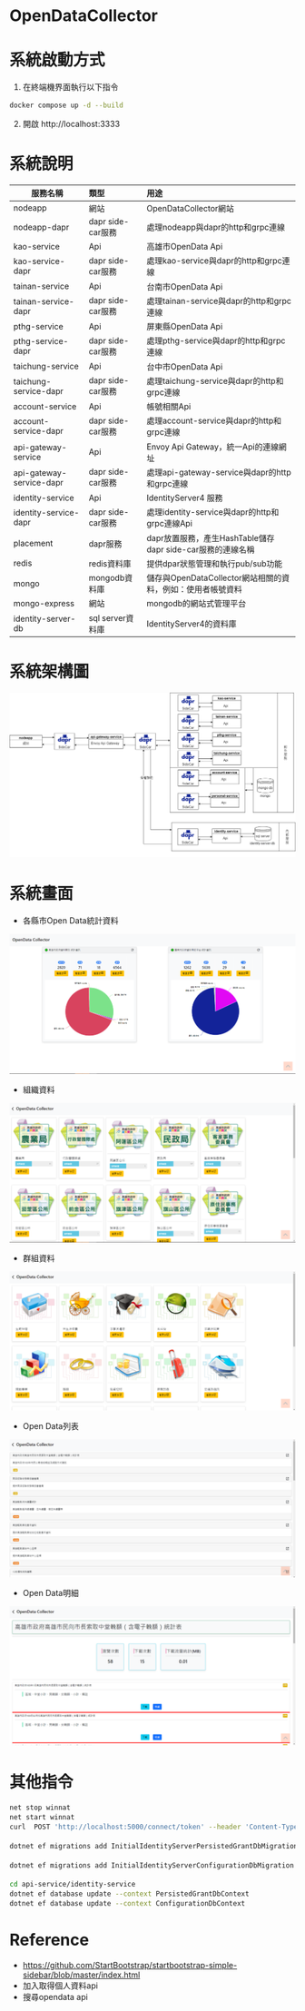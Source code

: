 # OpenDataCollector

# 系統啟動方式
1. 在終端機界面執行以下指令
```Bash
docker compose up -d --build
```
2. 開啟 http://localhost:3333

# 系統說明
| 服務名稱                 | 類型              | 用途                                                        |
| ------------------------ | :---------------- | :---------------------------------------------------------- |
| nodeapp                  | 網站              | OpenDataCollector網站                                       |
| nodeapp-dapr             | dapr side-car服務 | 處理nodeapp與dapr的http和grpc連線                           |
| kao-service              | Api               | 高雄市OpenData Api                                          |
| kao-service-dapr         | dapr side-car服務 | 處理kao-service與dapr的http和grpc連線                       |
| tainan-service           | Api               | 台南市OpenData Api                                          |
| tainan-service-dapr      | dapr side-car服務 | 處理tainan-service與dapr的http和grpc連線                    |
| pthg-service             | Api               | 屏東縣OpenData Api                                          |
| pthg-service-dapr        | dapr side-car服務 | 處理pthg-service與dapr的http和grpc連線                      |
| taichung-service         | Api               | 台中市OpenData Api                                          |
| taichung-service-dapr    | dapr side-car服務 | 處理taichung-service與dapr的http和grpc連線                  |
| account-service          | Api               | 帳號相關Api                                                 |
| account-service-dapr     | dapr side-car服務 | 處理account-service與dapr的http和grpc連線                   |
| api-gateway-service      | Api               | Envoy Api Gateway，統一Api的連線網址                        |
| api-gateway-service-dapr | dapr side-car服務 | 處理api-gateway-service與dapr的http和grpc連線               |
| identity-service         | Api               | IdentityServer4 服務                                        |
| identity-service-dapr    | dapr side-car服務 | 處理identity-service與dapr的http和grpc連線Api               |
| placement                | dapr服務          | dapr放置服務，產生HashTable儲存dapr side-car服務的連線名稱  |
| redis                    | redis資料庫       | 提供dpar狀態管理和執行pub/sub功能                           |
| mongo                    | mongodb資料庫     | 儲存與OpenDataCollector網站相關的資料，例如：使用者帳號資料 |
| mongo-express            | 網站              | mongodb的網站式管理平台                                     |
| identity-server-db       | sql server資料庫  | IdentityServer4的資料庫                                     |
# 系統架構圖

<center><img src="https://github.com/Benknightdark/OpenDataCollector/blob/main/screenshot/System2.png?raw=true" />
</center>

# 系統畫面
- 各縣市Open Data統計資料
<center><img src="https://github.com/Benknightdark/OpenDataCollector/blob/main/screenshot/1.png?raw=true" />
</center>

- 組織資料
<center><img src="https://github.com/Benknightdark/OpenDataCollector/blob/main/screenshot/2.png?raw=true" />
</center>

- 群組資料
<center><img src="https://github.com/Benknightdark/OpenDataCollector/blob/main/screenshot/3.png?raw=true" />
</center>

- Open Data列表
<center><img src="https://github.com/Benknightdark/OpenDataCollector/blob/main/screenshot/4.png?raw=true" />
</center>

- Open Data明細
<center><img src="https://github.com/Benknightdark/OpenDataCollector/blob/main/screenshot/5.png?raw=true" />
</center>

# 其他指令
``` Bash
net stop winnat
net start winnat
curl  POST 'http://localhost:5000/connect/token' --header 'Content-Type: application/x-www-form-urlencoded' --data-urlencode 'client_id=client' --data-urlencode 'client_secret=secret' --data-urlencode 'scope=api1' --data-urlencode 'grant_type=client_credentials'

dotnet ef migrations add InitialIdentityServerPersistedGrantDbMigration -c PersistedGrantDbContext -o Data/Migrations/IdentityServer/PersistedGrantDb

dotnet ef migrations add InitialIdentityServerConfigurationDbMigration -c ConfigurationDbContext -o Data/Migrations/IdentityServer/ConfigurationDb

cd api-service/identity-service
dotnet ef database update --context PersistedGrantDbContext
dotnet ef database update --context ConfigurationDbContext
```
# Reference 
- https://github.com/StartBootstrap/startbootstrap-simple-sidebar/blob/master/index.html
- 加入取得個人資料api
- 搜尋opendata api